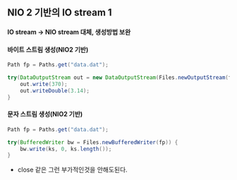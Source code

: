 ## NIO 2 기반의 IO stream 1

#### IO stream -> NIO stream 대체, 생성방법 보완

#### 바이트 스트림 생성(NIO2 기반)

```java
Path fp = Paths.get("data.dat");

try(DataOutputStream out = new DataOutputStream(Files.newOutputStream(fp))) {
    out.write(370);
    out.writeDouble(3.14);
}
```

#### 문자 스트림 생성(NIO2 기반)

```java
Path fp = Paths.get("data.dat");

try(BufferedWriter bw = Files.newBufferedWriter(fp)) {
    bw.write(ks, 0, ks.length());
}
```

- close 같은 그런 부가적인것을 안해도된다.